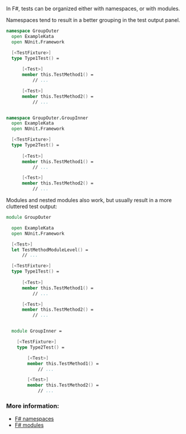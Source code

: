 In F#, tests can be organized either with namespaces, or with modules.

Namespaces tend to result in a better grouping in the test output panel.

```fsharp
namespace GroupOuter
  open ExampleKata
  open NUnit.Framework

  [<TestFixture>]
  type Type1Test() =
  
      [<Test>]
      member this.TestMethod1() =
          // ...

      [<Test>]
      member this.TestMethod2() =
          // ...


namespace GroupOuter.GroupInner
  open ExampleKata
  open NUnit.Framework

  [<TestFixture>]
  type Type2Test() =
  
      [<Test>]
      member this.TestMethod1() =
          // ...

      [<Test>]
      member this.TestMethod2() =
          // ...
```

Modules and nested modules also work, but usually result in a more cluttered test output:

```fsharp
module GroupOuter

  open ExampleKata
  open NUnit.Framework

  [<Test>]
  let TestMethodModuleLevel() =
      // ...

  [<TestFixture>]
  type Type1Test() =
  
      [<Test>]
      member this.TestMethod1() =
          // ...

      [<Test>]
      member this.TestMethod2() =
          // ...


  module GroupInner =

    [<TestFixture>]
    type Type2Test() =

        [<Test>]
        member this.TestMethod1() =
            // ...

        [<Test>]
        member this.TestMethod2() =
            // ...
```

### More information:

- [F# namespaces](https://learn.microsoft.com/en-us/dotnet/fsharp/language-reference/namespaces)
- [F# modules](https://learn.microsoft.com/en-us/dotnet/fsharp/language-reference/modules)
